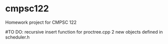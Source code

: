 # cmpsc122
Homework project for CMPSC 122

#TO DO:
recursive insert function for proctree.cpp
2 new objects defined in scheduler.h
